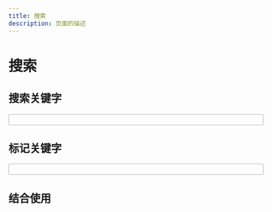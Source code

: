 ```yaml
---
title: 搜索
description: 页面的描述
---
```


# 搜索

## 搜索关键字

<demo-box>
  <searchDemo2 />
  <template #code>

@[code{1-33} vue{13,27}](/src/utils/search/demo/index2.vue)

  </template>
</demo-box>

## 标记关键字

<demo-box>
  <searchDemo />
  <template #code>

@[code{1-16} vue{10,14}](/src/utils/search/demo/index.vue)

  </template>
</demo-box>

## 结合使用

<script setup>
  import searchDemo from '@/utils/search/demo/index.vue'
  import searchDemo2 from '@/utils/search/demo/index2.vue'
</script>

<style scope>
  demo-box {
    border: 1px solid #3e4c5a5c;
    border-radius: 2px;
    padding: 10px;
    display: block;
    margin:10px 0;
  }
</style>
